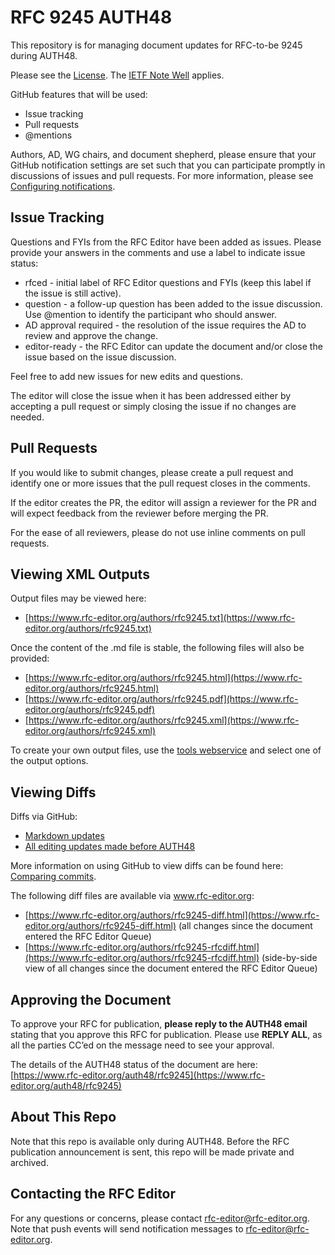 # RFC 9245 AUTH48
This repository is for managing document updates for RFC-to-be 9245 during AUTH48. 

Please see the [License](https://github.com/rfc-editor/rfc9245-AUTH48/blob/main/LICENSE.md). The [IETF Note Well](https://github.com/rfc-editor/rfc9245-AUTH48/blob/main/note-well.md) applies.

GitHub features that will be used:
* Issue tracking
* Pull requests
* @mentions

Authors, AD, WG chairs, and document shepherd, please ensure that your GitHub notification settings are set such that you can participate promptly in discussions of issues and pull requests. For more information, please see [Configuring notifications](https://docs.github.com/en/account-and-profile/managing-subscriptions-and-notifications-on-github/setting-up-notifications/configuring-notifications).

## Issue Tracking
Questions and FYIs from the RFC Editor have been added as issues. Please provide your answers in the comments and use a label to indicate issue status:
* rfced - initial label of RFC Editor questions and FYIs (keep this label if the issue is still active).
* question - a follow-up question has been added to the issue discussion. Use @mention to identify the participant who should answer. 
* AD approval required - the resolution of the issue requires the AD to review and approve the change.
* editor-ready - the RFC Editor can update the document and/or close the issue based on the issue discussion.

Feel free to add new issues for new edits and questions. 

The editor will close the issue when it has been addressed either by accepting a pull request or simply closing the issue if no changes are needed. 

## Pull Requests
If you would like to submit changes, please create a pull request and identify one or more issues that the pull request closes in the comments. 

If the editor creates the PR, the editor will assign a reviewer for the PR and will expect feedback from the reviewer before merging the PR. 

For the ease of all reviewers, please do not use inline comments on pull requests.

## Viewing XML Outputs
Output files may be viewed here:
* [https://www.rfc-editor.org/authors/rfc9245.txt](https://www.rfc-editor.org/authors/rfc9245.txt)

Once the content of the .md file is stable, the following files will also be provided:
* [https://www.rfc-editor.org/authors/rfc9245.html](https://www.rfc-editor.org/authors/rfc9245.html)
* [https://www.rfc-editor.org/authors/rfc9245.pdf](https://www.rfc-editor.org/authors/rfc9245.pdf)
* [https://www.rfc-editor.org/authors/rfc9245.xml](https://www.rfc-editor.org/authors/rfc9245.xml)
   
To create your own output files, use the [tools webservice](https://author-tools.ietf.org/) and select one of the output options.

## Viewing Diffs
Diffs via GitHub:
* [Markdown updates](https://github.com/rfc-editor/rfc9245-AUTH48/compare/2714c1c..4db1e9d)
* [All editing updates made before AUTH48](https://github.com/rfc-editor/rfc9245-AUTH48/commit/aaaaaaa#diff-bbbbbbb)

More information on using GitHub to view diffs can be found here: [Comparing commits](https://docs.github.com/en/github/committing-changes-to-your-project/viewing-and-comparing-commits/comparing-commits).

The following diff files are available via www.rfc-editor.org:
* [https://www.rfc-editor.org/authors/rfc9245-diff.html](https://www.rfc-editor.org/authors/rfc9245-diff.html) (all changes since the document entered the RFC Editor Queue)
* [https://www.rfc-editor.org/authors/rfc9245-rfcdiff.html](https://www.rfc-editor.org/authors/rfc9245-rfcdiff.html) (side-by-side view of all changes since the document entered the RFC Editor Queue)

## Approving the Document 
To approve your RFC for publication, **please reply to the AUTH48 email** stating that you approve this RFC for publication.  Please use **REPLY ALL**, as all the parties CC’ed on the message need to see your approval.

The details of the AUTH48 status of the document are here: [https://www.rfc-editor.org/auth48/rfc9245](https://www.rfc-editor.org/auth48/rfc9245)

## About This Repo
Note that this repo is available only during AUTH48. Before the RFC publication announcement is sent, this repo will be made private and archived. 

## Contacting the RFC Editor
For any questions or concerns, please contact rfc-editor@rfc-editor.org. 
Note that push events will send notification messages to rfc-editor@rfc-editor.org. 
